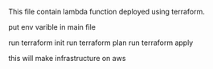 This file contain lambda function deployed using terraform.

put env varible in main file

run terraform init
run terraform plan 
run terraform apply


this will make infrastructure on aws 